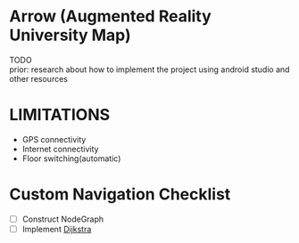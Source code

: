 # Arrow (Augmented Reality University Map)

TODO  
prior: research about how to implement the project using android studio and other resources    

# LIMITATIONS
- GPS connectivity
- Internet connectivity
- Floor switching(automatic)

# Custom Navigation Checklist
- [ ] Construct NodeGraph
- [ ] Implement [Dijkstra](https://www.geeksforgeeks.org/dijkstras-shortest-path-algorithm-greedy-algo-7/)
